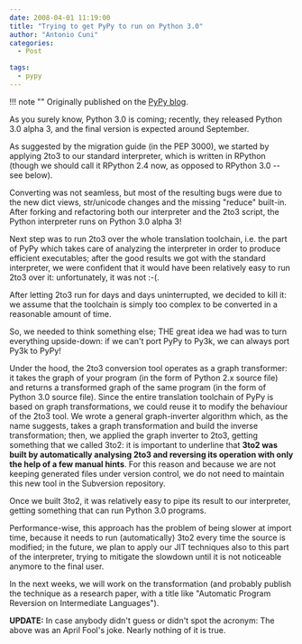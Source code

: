 ```yaml
---
date: 2008-04-01 11:19:00
title: "Trying to get PyPy to run on Python 3.0"
author: "Antonio Cuni"
categories:
  - Post

tags:
  - pypy
---
```


!!! note ""
    Originally published on the [PyPy blog](https://pypy.org/posts/2008/04/trying-to-get-pypy-to-run-on-python-30-5082015544752137606.html).


<html><body><p>As you surely know, Python 3.0 is coming; recently, they released
Python 3.0 alpha 3, and the final version is expected around
September.
</p>
<!-- more -->

<p>As suggested by the migration guide (in the PEP 3000), we started by applying
2to3 to our standard interpreter, which is written in RPython (though
we should call it RPython 2.4 now, as opposed to RPython 3.0 -- see
below).</p>
<p>Converting was not seamless, but most of the resulting bugs were due to the
new dict views, str/unicode changes and the missing "reduce" built-in.
After forking and refactoring both our interpreter and the 2to3 script,
the Python interpreter runs on Python 3.0 alpha 3!</p>
<p>Next step was to run 2to3 over the whole translation toolchain,
i.e. the part of PyPy which takes care of analyzing the interpreter in
order to produce efficient executables; after the good results we got
with the standard interpreter, we were confident that it would have
been relatively easy to run 2to3 over it: unfortunately, it was not
:-(.</p>
<p>After letting 2to3 run for days and days uninterrupted, we decided to
kill it: we assume that the toolchain is simply too complex to be
converted in a reasonable amount of time.</p>
<p>So, we needed to think something else; THE great idea we had was to
turn everything upside-down: if we can't port PyPy to Py3k, we can
always port Py3k to PyPy!</p>
<p>Under the hood, the 2to3 conversion tool operates as a graph
transformer: it takes the graph of your program (in the form of Python
2.x source file) and returns a transformed graph of the same program
(in the form of Python 3.0 source file).  Since the entire translation
toolchain of PyPy is based on graph transformations, we could reuse it
to modify the behaviour of the 2to3 tool.  We wrote a general
graph-inverter algorithm which, as the name suggests, takes a graph
transformation and build the inverse transformation; then, we applied
the graph inverter to 2to3, getting something that we called 3to2: it
is important to underline that <strong>3to2 was built by automatically
analysing 2to3 and reversing its operation with only the help of a few
manual hints</strong>. For this reason and because we are not keeping generated
files under version control, we do not need to maintain this new tool in
the Subversion repository.</p>
<p>Once we built 3to2, it was relatively easy to pipe its result to our
interpreter, getting something that can run Python 3.0 programs.</p>
<p>Performance-wise, this approach has the problem of being slower at
import time, because it needs to run (automatically) 3to2 every time
the source is modified; in the future, we plan to apply our JIT
techniques also to this part of the interpreter, trying to mitigate the
slowdown until it is not noticeable anymore to the final user.</p>
<p>In the next weeks, we will work on the transformation (and probably publish
the technique as a research paper, with a title like "Automatic Program
Reversion on Intermediate Languages").</p>
<p><strong>UPDATE:</strong> In case anybody didn't guess or didn't spot the acronym: The above
was an April Fool's joke. Nearly nothing of it is true.</p></body></html>